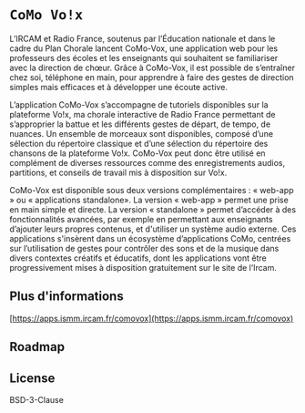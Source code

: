 # `CoMo Vo!x`


L’IRCAM et Radio France, soutenus par l’Éducation nationale et dans le cadre du Plan Chorale lancent CoMo-Vox, une application web pour les professeurs des écoles et les enseignants qui souhaitent se familiariser avec la direction de chœur. Grâce à CoMo-Vox, il est possible de s’entraîner chez soi, téléphone en main, pour apprendre à faire des gestes de direction simples mais efficaces et à développer une écoute active.

L’application CoMo-Vox s’accompagne de tutoriels disponibles sur la plateforme Vo!x, ma chorale interactive de Radio France permettant de s’approprier la battue et les différents gestes de départ, de tempo, de nuances. Un ensemble de morceaux sont disponibles, composé d’une sélection du répertoire classique et d’une sélection du répertoire des chansons de la plateforme Vo!x. CoMo-Vox peut donc être utilisé en complément de diverses ressources comme des enregistrements audios, partitions, et conseils de travail mis à disposition sur Vo!x.

CoMo-Vox est disponible sous deux versions complémentaires : « web-app » ou « applications standalone». La version « web-app » permet une prise en main simple et directe. La version « standalone » permet d’accéder à des fonctionnalités avancées, par exemple en permettant aux enseignants d’ajouter leurs propres contenus, et d'utiliser un système audio externe. Ces applications s'insèrent dans un écosystème d’applications CoMo, centrées sur l’utilisation de gestes pour contrôler des sons et de la musique dans divers contextes créatifs et éducatifs, dont les applications vont être progressivement mises à disposition gratuitement sur le site de l’Ircam.

## Plus d'informations

[https://apps.ismm.ircam.fr/comovox](https://apps.ismm.ircam.fr/comovox)

## Roadmap

## License

BSD-3-Clause
